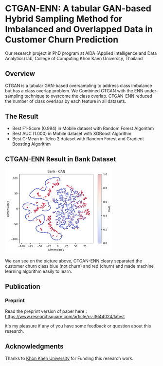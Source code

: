 # CTGAN-ENN: A tabular GAN-based Hybrid Sampling Method for Imbalanced and Overlapped Data in Customer Churn Prediction

Our research project in PhD program at AIDA (Applied Intelligence and Data Analytics) lab, College of Computing Khon Kaen University, Thailand

## Overview

CTGAN is a tabular GAN-based oversampling to address class imbalance but has a class overlap problem. We Combined CTGAN with the ENN under-sampling technique to overcome the class overlap. CTGAN-ENN reduced the number of class overlaps by each feature in all datasets. 


## The Result

- Best F1-Score (0.994) in Mobile dataset with Random Forest Algorithm
- Best AUC (1.000) in Mobile dataset with XGBoost Algorithm
- Best G-Mean in Telco 2 dataset with Random Forest and Gradient Boosting Algorithm

## CTGAN-ENN Result in Bank Dataset 
<img src="https://github.com/mahayasa/gan-hybrid-sampling-customer-churn/blob/main/experiment%20image/bank%3Dctganenn.png" alt="Sample Image" width="70%">

We can see on the picture above, CTGAN-ENN cleary separated the customer churn class blue (not churn) and red (churn) and made machine learning algorithm easily to learn.

## Publication

### Preprint

Read the preprint version of paper here : https://www.researchsquare.com/article/rs-3644024/latest

it's my pleasure if any of you have some feedback or question about this research.
  
## Acknowledgments
Thanks to <a href='https://m.kku.ac.th/'>Khon Kaen University</a> for Funding this research work.
